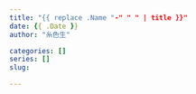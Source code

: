 ```yaml
---
title: "{{ replace .Name "-" " " | title }}"
date: {{ .Date }}
author: "糸色生"

categories: []
series: []
slug: 

---
```


